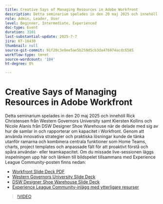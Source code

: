 ```yaml
---
title: Creative Says of Managing Resources in Adobe Workfront
description: Detta seminarium spelades in den 20 maj 2025 och innehöll Rick Christensen från Western Governors University samt Kiersten Kollins och Nicole Alanis från DSW Designer Shoe Warehouse när de delade med sig av hur de samlar in och rapporterar om kapacitet i Workfront.
role: Admin, Leader, User
level: Beginner, Intermediate, Experienced
doc-type: Event
duration: 3101
last-substantial-update: 2025-7-7
jira: KT-18430
thumbnail: null
source-git-commit: 91f20c3e9ee5ae5b259d5cb3da476974acdc6585
workflow-type: tm+mt
source-wordcount: '184'
ht-degree: 0%

---
```


# Creative Says of Managing Resources in Adobe Workfront

Detta seminarium spelades in den 20 maj 2025 och innehöll Rick Christensen från Western Governors University samt Kiersten Kollins och Nicole Alanis från DSW Designer Shoe Warehouse när de delade med sig av hur de samlar in och rapporterar om kapacitet i Workfront.
Genom att använda innovativa strategier och praktiska lösningar kunde de tänka utanför ramarna och kombinera centrala funktioner som Home Teams, charts, project templates och anpassade fält för att proaktivt förstå och spåra användar- eller teamkapacitet.
Om du missade live-sessionen läggs inspelningen upp här och länken till bildspelet tillsammans med Experience League Community-posten finns nedan:

* [Workfront Slide Deck PDF](https://workfront-experience.s3.us-west-2.amazonaws.com/Training/Guides/Customer+Success+at+Scale/Creative+Ways+of+Managing+Resources+in+Adobe+Workfront+052025.pdf)
* [Western Governors University Slide Deck](https://workfront-experience.s3.us-west-2.amazonaws.com/Training/Guides/Customer+Success+at+Scale/Rick+C.s+Presentation+for+Workfront+Event_+Creative+Ways+of+Managing+Resources.pdf)
* [DSW Designer Shoe Warehouse Slide Deck](https://workfront-experience.s3.us-west-2.amazonaws.com/Training/Guides/Customer+Success+at+Scale/DSW+SLIDES+FINAL+V2+-+Creative+Ways+of+Managing+Resources+in+Workfront+.pdf)
* [Experience League Community-inlägg med ytterligare resurser](https://experienceleaguecommunities.adobe.com/t5/workfront-discussions/event-follow-up-creative-ways-of-managing-resources-in-adobe/td-p/755145)

>[!VIDEO](https://video.tv.adobe.com/v/3464296/?learn=on&enablevpops)
